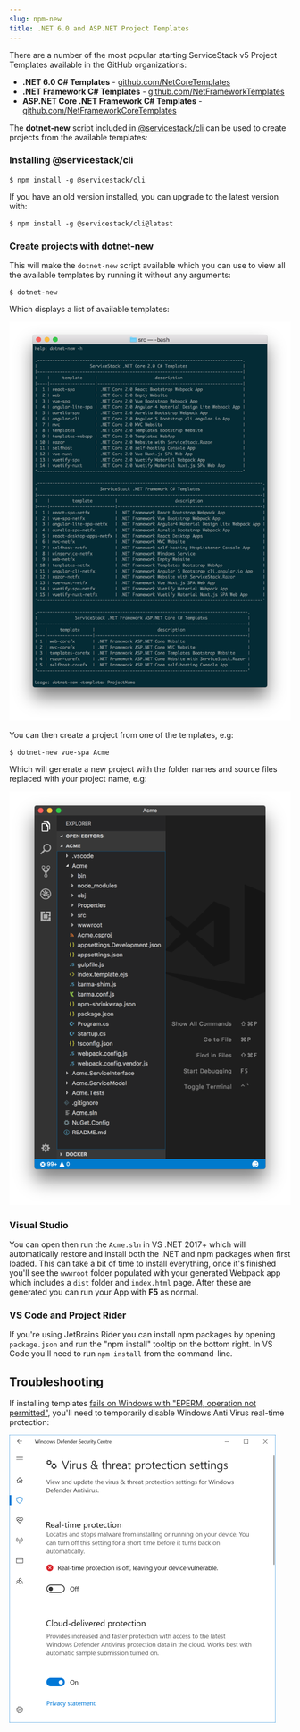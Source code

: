 ```yaml
---
slug: npm-new
title: .NET 6.0 and ASP.NET Project Templates
---
```


There are a number of the most popular starting ServiceStack v5 Project Templates available in the GitHub organizations:

 - **.NET 6.0 C# Templates** - [github.com/NetCoreTemplates](https://github.com/NetCoreTemplates)
 - **.NET Framework C# Templates** - [github.com/NetFrameworkTemplates](https://github.com/NetFrameworkTemplates)
 - **ASP.NET Core .NET Framework C# Templates** - [github.com/NetFrameworkCoreTemplates](https://github.com/NetFrameworkCoreTemplates)

The **dotnet-new** script included in [@servicestack/cli](https://github.com/ServiceStack/servicestack-cli) can be used to create projects from the available templates:

### Installing @servicestack/cli

    $ npm install -g @servicestack/cli

If you have an old version installed, you can upgrade to the latest version with:

    $ npm install -g @servicestack/cli@latest

### Create projects with dotnet-new

This will make the `dotnet-new` script available which you can use to view all the available templates by running it without any arguments:

    $ dotnet-new

Which displays a list of available templates:

![](./img/pages/ssvs/dotnet-new-list.png)

You can then create a project from one of the templates, e.g:

    $ dotnet-new vue-spa Acme

Which will generate a new project with the folder names and source files replaced with your project name, e.g:

![](./img/pages/ssvs/dotnet-new-spa-files.png)

### Visual Studio

You can open then run the `Acme.sln` in VS .NET 2017+ which will automatically restore and install both the .NET and npm packages when first loaded. This can take a bit of time to install everything, once it's finished you'll see the `wwwroot` folder populated with your generated Webpack app which includes a `dist` folder and `index.html` page. After these are generated you can run your App with **F5** as normal. 

### VS Code and Project Rider

If you're using JetBrains Rider you can install npm packages by opening `package.json` and run the "npm install" tooltip on the bottom right. In VS Code you'll need to run `npm install` from the command-line.

## Troubleshooting

If installing templates [fails on Windows with "EPERM, operation not permitted"](https://github.com/Medium/phantomjs/issues/19), you'll need to 
temporarily disable Windows Anti Virus real-time protection:

![](./img/pages/troubleshooting/disable-av.png)
